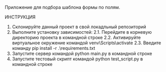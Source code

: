 Приложение для подбора шаблона формы по полям.

ИНСТРУКЦИЯ
1. Склонируйте данный проект в свой локадльный репозиторий
2. Выполните установку зависимостей:
  2.1. Перейдите в корневую директорию проекта в командной строке
  2.2. Активируйте виртуальное окружение командой venv\Scripts\activate
  2.3. Введите команду pip install -r .\requirements.txt 
3. Запустите сервер командой python main.py в командной строке
4. Запустите тестовый скрипт командой python test_script.py в командной строке
